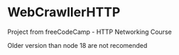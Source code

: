 # WebCrawllerHTTP
Project from freeCodeCamp  - HTTP Networking Course

Older version than node 18 are not recomended
